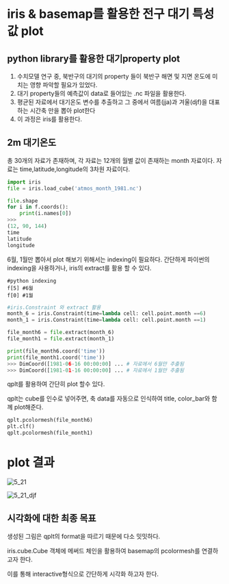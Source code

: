# iris & basemap를 활용한 전구 대기 특성값  plot

## python library를 활용한 대기property plot
1. 수치모델 연구 중, 북반구의 대기의 property 들이 북반구 해면 및 지면 온도에 미치는 영향 파악할 필요가 있었다.
2. 대기 property들의 예측값이 data로 들어있는 .nc 파일을 활용한다.
3. 평균된 자료에서 대기온도 변수를 추출하고 그 중에서 여름(jja)과 겨울(djf)을 대표하는 시간축 만을 뽑아 plot한다
4. 이 과정은 iris를 활용한다.



## 2m 대기온도
총 30개의 자료가 존재하며, 각 자료는 12개의 월별 값이 존재하는 month 자료이다.
자료는 time,latitude,longitude의 3차원 자료이다. 
```python
import iris
file = iris.load_cube('atmos_month_1981.nc')

file.shape
for i in f.coords():
    print(i.names[0])
>>> 
(12, 90, 144)
time
latitude
longitude
```
6월, 1월만 뽑아서 plot 해보기 위해서는 indexing이 필요하다.
간단하게 파이썬의 indexing을 사용하거나, iris의 extract를 활용 할 수 있다.
```
#python indexing
f[5] #6월 
f[0] #1월
```
```python
#iris.Constraint 와 extract 활용 
month_6 = iris.Constraint(time=lambda cell: cell.point.month ==6)
month_1 = iris.Constraint(time=lambda cell: cell.point.month ==1)

file_month6 = file.extract(month_6)
file_month1 = file.extract(month_1)

print(file_month6.coord('time'))
print(file_month1.coord('time'))
>>> DimCoord([1981-06-16 00:00:00] ... # 자료에서 6월만 추출됨
>>> DimCoord([1981-01-16 00:00:00] ... # 자료에서 1월만 추출됨
```
qplt를 활용하여 간단히 plot 할수 있다.

qplt는 cube를 인수로 넣어주면, 축 data를 자동으로 인식하여 title, color_bar와 함께 plot해준다.


```python
qplt.pcolormesh(file_month6)
plt.clf()
qplt.pcolormesh(file_month1)
```
# plot 결과
![5_21](https://user-images.githubusercontent.com/73323188/119101021-80bf3a80-ba53-11eb-8276-4b9017f6b345.png)

![5_21_djf](https://user-images.githubusercontent.com/73323188/119101389-e6132b80-ba53-11eb-8484-f266053a2f52.png)

## 시각화에 대한 최종 목표
생성된 그림은 qplt의 format을 따르기 때문에 다소 밋밋하다.

iris.cube.Cube 객체에 메써드 체인을 활용하여 basemap의 pcolormesh를 연결하고자 한다.

이를 통해 interactive형식으로 간단하게 시각화 하고자 한다.















